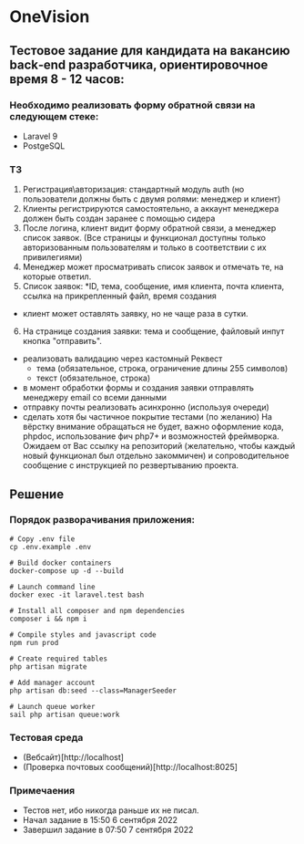 # OneVision

## Тестовое задание для кандидата на вакансию back‐end разработчика, ориентировочное время 8 - 12 часов:

### Необходимо реализовать форму обратной связи на следующем стеке:

- Laravel 9
- PostgeSQL

### ТЗ

1) Регистрация\авторизация: стандартный модуль auth (но пользователи должны быть с двумя ролями: менеджер и клиент)
2) Клиенты регистрируются самостоятельно, а аккаунт менеджера должен быть создан заранее с помощью сидера
3) После логина, клиент видит форму обратной связи, а менеджер список заявок. (Все страницы и функционал доступны только авторизованным пользователям и только в соответствии с их привилегиями)
4) Менеджер может просматривать список заявок и отмечать те, на которые ответил.
5) Список заявок:
*ID, тема, сообщение, имя клиента, почта клиента, ссылка на прикрепленный файл, время создания
- клиент может оставлять заявку, но не чаще раза в сутки.
6) На странице создания заявки: тема и сообщение, файловый инпут кнопка "отправить".
- реализовать валидацию через кастомный Реквест
  - тема (обязательное, строка, ограничение длины 255 символов)
  - текст (обязательное, строка)
- в момент обработки формы и создания заявки отправлять менеджеру email со всеми данными
- отправку почты реализовать асинхронно (используя очереди)
- сделать хотя бы частичное покрытие тестами (по желанию)
На вёрстку внимание обращаться не будет, важно оформление кода, phpdoc, использование фич php7+ и возможностей фреймворка.
Ожидаем от Вас ссылку на репозиторий (желательно, чтобы каждый новый функционал был отдельно закоммичен) и сопроводительное сообщение с инструкцией по резвертыванию проекта.

## Решение

### Порядок разворачивания приложения:

```
# Copy .env file
cp .env.example .env

# Build docker containers
docker-compose up -d --build

# Launch command line
docker exec -it laravel.test bash

# Install all composer and npm dependencies
composer i && npm i

# Compile styles and javascript code
npm run prod

# Create required tables
php artisan migrate

# Add manager account
php artisan db:seed --class=ManagerSeeder

# Launch queue worker
sail php artisan queue:work

```

### Тестовая среда

- (Вебсайт)[http://localhost]
- (Проверка почтовых сообщений)[http://localhost:8025]

### Примечаения

- Тестов нет, ибо никогда раньше их не писал.
- Начал задание в 15:50 6 сентября 2022
- Завершил задание в 07:50 7 сентября 2022